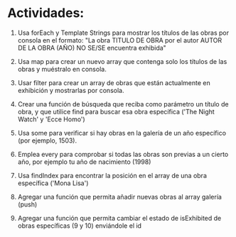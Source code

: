 # Actividades:

1. Usa forEach y Template Strings para mostrar los títulos de las obras por consola en el formato:
"La obra TITULO DE OBRA por el autor AUTOR DE LA OBRA (AÑO) NO SE/SE encuentra exhibida"


2. Usa map para crear un nuevo array que contenga solo los títulos de las obras y muéstralo en consola.


3. Usar filter para crear un array de obras que están actualmente en exhibición y mostrarlas por consola.


4. Crear una función de búsqueda que reciba como parámetro un título de obra, y que utilice find para buscar esa obra específica ('The Night Watch' y 'Ecce Homo')


5. Usa some para verificar si hay obras en la galería de un año específico (por ejemplo, 1503).


6. Emplea every para comprobar si todas las obras son previas a un cierto año, por ejemplo tu año de nacimiento (1998)


7. Usa findIndex para encontrar la posición en el array de una obra específica ('Mona Lisa')


8. Agregar una función que permita añadir nuevas obras al array galería (push)


9. Agregar una función que permita cambiar el estado de isExhibited de obras específicas (9 y 10) enviándole el id